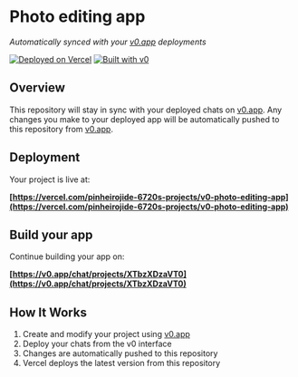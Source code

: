 # Photo editing app

*Automatically synced with your [v0.app](https://v0.app) deployments*

[![Deployed on Vercel](https://img.shields.io/badge/Deployed%20on-Vercel-black?style=for-the-badge&logo=vercel)](https://vercel.com/pinheirojide-6720s-projects/v0-photo-editing-app)
[![Built with v0](https://img.shields.io/badge/Built%20with-v0.app-black?style=for-the-badge)](https://v0.app/chat/projects/XTbzXDzaVT0)

## Overview

This repository will stay in sync with your deployed chats on [v0.app](https://v0.app).
Any changes you make to your deployed app will be automatically pushed to this repository from [v0.app](https://v0.app).

## Deployment

Your project is live at:

**[https://vercel.com/pinheirojide-6720s-projects/v0-photo-editing-app](https://vercel.com/pinheirojide-6720s-projects/v0-photo-editing-app)**

## Build your app

Continue building your app on:

**[https://v0.app/chat/projects/XTbzXDzaVT0](https://v0.app/chat/projects/XTbzXDzaVT0)**

## How It Works

1. Create and modify your project using [v0.app](https://v0.app)
2. Deploy your chats from the v0 interface
3. Changes are automatically pushed to this repository
4. Vercel deploys the latest version from this repository